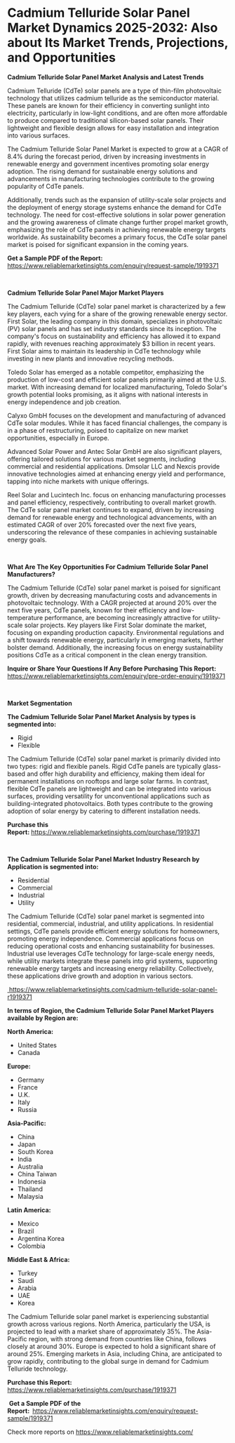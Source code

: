 <p><h1>Cadmium Telluride Solar Panel Market Dynamics 2025-2032: Also about Its Market Trends, Projections, and Opportunities</h1></p><p><strong>Cadmium Telluride Solar Panel Market Analysis and Latest Trends</strong></p>
<p><p>Cadmium Telluride (CdTe) solar panels are a type of thin-film photovoltaic technology that utilizes cadmium telluride as the semiconductor material. These panels are known for their efficiency in converting sunlight into electricity, particularly in low-light conditions, and are often more affordable to produce compared to traditional silicon-based solar panels. Their lightweight and flexible design allows for easy installation and integration into various surfaces.</p><p>The Cadmium Telluride Solar Panel Market is expected to grow at a CAGR of 8.4% during the forecast period, driven by increasing investments in renewable energy and government incentives promoting solar energy adoption. The rising demand for sustainable energy solutions and advancements in manufacturing technologies contribute to the growing popularity of CdTe panels. </p><p>Additionally, trends such as the expansion of utility-scale solar projects and the deployment of energy storage systems enhance the demand for CdTe technology. The need for cost-effective solutions in solar power generation and the growing awareness of climate change further propel market growth, emphasizing the role of CdTe panels in achieving renewable energy targets worldwide. As sustainability becomes a primary focus, the CdTe solar panel market is poised for significant expansion in the coming years.</p></p>
<p><strong>Get a Sample PDF of the Report:&nbsp;</strong> <a href="https://www.reliablemarketinsights.com/enquiry/request-sample/1919371?utm_campaign=3540&utm_medium=2&utm_source=Github&utm_content=ia&utm_term=07042025&utm_id=cadmium-telluride-solar-panel">https://www.reliablemarketinsights.com/enquiry/request-sample/1919371</a></p>
<p>&nbsp;</p>
<p><strong>Cadmium Telluride Solar Panel Major Market Players</strong></p>
<p><p>The Cadmium Telluride (CdTe) solar panel market is characterized by a few key players, each vying for a share of the growing renewable energy sector. First Solar, the leading company in this domain, specializes in photovoltaic (PV) solar panels and has set industry standards since its inception. The company's focus on sustainability and efficiency has allowed it to expand rapidly, with revenues reaching approximately $3 billion in recent years. First Solar aims to maintain its leadership in CdTe technology while investing in new plants and innovative recycling methods.</p><p>Toledo Solar has emerged as a notable competitor, emphasizing the production of low-cost and efficient solar panels primarily aimed at the U.S. market. With increasing demand for localized manufacturing, Toledo Solar's growth potential looks promising, as it aligns with national interests in energy independence and job creation.</p><p>Calyxo GmbH focuses on the development and manufacturing of advanced CdTe solar modules. While it has faced financial challenges, the company is in a phase of restructuring, poised to capitalize on new market opportunities, especially in Europe.</p><p>Advanced Solar Power and Antec Solar GmbH are also significant players, offering tailored solutions for various market segments, including commercial and residential applications. Dmsolar LLC and Nexcis provide innovative technologies aimed at enhancing energy yield and performance, tapping into niche markets with unique offerings.</p><p>Reel Solar and Lucintech Inc. focus on enhancing manufacturing processes and panel efficiency, respectively, contributing to overall market growth. The CdTe solar panel market continues to expand, driven by increasing demand for renewable energy and technological advancements, with an estimated CAGR of over 20% forecasted over the next five years, underscoring the relevance of these companies in achieving sustainable energy goals.</p></p>
<p>&nbsp;</p>
<p><strong>What Are The Key Opportunities For Cadmium Telluride Solar Panel Manufacturers?</strong></p>
<p><p>The Cadmium Telluride (CdTe) solar panel market is poised for significant growth, driven by decreasing manufacturing costs and advancements in photovoltaic technology. With a CAGR projected at around 20% over the next five years, CdTe panels, known for their efficiency and low-temperature performance, are becoming increasingly attractive for utility-scale solar projects. Key players like First Solar dominate the market, focusing on expanding production capacity. Environmental regulations and a shift towards renewable energy, particularly in emerging markets, further bolster demand. Additionally, the increasing focus on energy sustainability positions CdTe as a critical component in the clean energy transition.</p></p>
<p><strong>Inquire or Share Your Questions If Any Before Purchasing This Report:</strong> <a href="https://www.reliablemarketinsights.com/enquiry/pre-order-enquiry/1919371?utm_campaign=3540&utm_medium=2&utm_source=Github&utm_content=ia&utm_term=07042025&utm_id=cadmium-telluride-solar-panel">https://www.reliablemarketinsights.com/enquiry/pre-order-enquiry/1919371</a></p>
<p>&nbsp;</p>
<p><strong>Market Segmentation</strong></p>
<p><strong>The Cadmium Telluride Solar Panel Market Analysis by types is segmented into:</strong></p>
<p><ul><li>Rigid</li><li>Flexible</li></ul></p>
<p><p>The Cadmium Telluride (CdTe) solar panel market is primarily divided into two types: rigid and flexible panels. Rigid CdTe panels are typically glass-based and offer high durability and efficiency, making them ideal for permanent installations on rooftops and large solar farms. In contrast, flexible CdTe panels are lightweight and can be integrated into various surfaces, providing versatility for unconventional applications such as building-integrated photovoltaics. Both types contribute to the growing adoption of solar energy by catering to different installation needs.</p></p>
<p><strong>Purchase this Report:&nbsp;</strong><a href="https://www.reliablemarketinsights.com/purchase/1919371?utm_campaign=3540&utm_medium=2&utm_source=Github&utm_content=ia&utm_term=07042025&utm_id=cadmium-telluride-solar-panel">https://www.reliablemarketinsights.com/purchase/1919371</a></p>
<p>&nbsp;</p>
<p><strong>The Cadmium Telluride Solar Panel Market Industry Research by Application is segmented into:</strong></p>
<p><ul><li>Residential</li><li>Commercial</li><li>Industrial</li><li>Utility</li></ul></p>
<p><p>The Cadmium Telluride (CdTe) solar panel market is segmented into residential, commercial, industrial, and utility applications. In residential settings, CdTe panels provide efficient energy solutions for homeowners, promoting energy independence. Commercial applications focus on reducing operational costs and enhancing sustainability for businesses. Industrial use leverages CdTe technology for large-scale energy needs, while utility markets integrate these panels into grid systems, supporting renewable energy targets and increasing energy reliability. Collectively, these applications drive growth and adoption in various sectors.</p></p>
<p><a href="https://www.reliablemarketinsights.com/cadmium-telluride-solar-panel-r1919371?utm_campaign=3540&utm_medium=2&utm_source=Github&utm_content=ia&utm_term=07042025&utm_id=cadmium-telluride-solar-panel">&nbsp;https://www.reliablemarketinsights.com/cadmium-telluride-solar-panel-r1919371</a></p>
<p><strong>In terms of Region, the Cadmium Telluride Solar Panel Market Players available by Region are:</strong></p>
<p>
    <p> <strong> North America: </strong>
        <ul>
            <li>United States</li>
            <li>Canada</li>
        </ul>
        </p> 
    <p> <strong> Europe: </strong>
        <ul>
            <li>Germany</li>
            <li>France</li>
            <li>U.K.</li>
            <li>Italy</li>
            <li>Russia</li>
        </ul>
        </p> 
    <p> <strong> Asia-Pacific: </strong>
        <ul>
            <li>China</li>
            <li>Japan</li>
            <li>South Korea</li>
            <li>India</li>
            <li>Australia</li>
            <li>China Taiwan</li>
            <li>Indonesia</li>
            <li>Thailand</li>
            <li>Malaysia</li>
        </ul>
        </p> 
    <p> <strong> Latin America: </strong>
        <ul>
            <li>Mexico</li>
            <li>Brazil</li>
            <li>Argentina Korea</li>
            <li>Colombia</li>
        </ul>
        </p> 
    <p> <strong> Middle East & Africa: </strong>
        <ul>
            <li>Turkey</li>
            <li>Saudi</li>
            <li>Arabia</li>
            <li>UAE</li>
            <li>Korea</li>
        </ul>
    </p>
    </p>
<p><p>The Cadmium Telluride solar panel market is experiencing substantial growth across various regions. North America, particularly the USA, is projected to lead with a market share of approximately 35%. The Asia-Pacific region, with strong demand from countries like China, follows closely at around 30%. Europe is expected to hold a significant share of around 25%. Emerging markets in Asia, including China, are anticipated to grow rapidly, contributing to the global surge in demand for Cadmium Telluride technology.</p></p>
<p><strong>Purchase this Report: </strong><a href="https://www.reliablemarketinsights.com/purchase/1919371?utm_campaign=3540&utm_medium=2&utm_source=Github&utm_content=ia&utm_term=07042025&utm_id=cadmium-telluride-solar-panel">https://www.reliablemarketinsights.com/purchase/1919371</a></p>
<p>&nbsp;<strong>Get a Sample PDF of the Report:&nbsp;&nbsp;</strong><a href="https://www.reliablemarketinsights.com/enquiry/request-sample/1919371?utm_campaign=3540&utm_medium=2&utm_source=Github&utm_content=ia&utm_term=07042025&utm_id=cadmium-telluride-solar-panel">https://www.reliablemarketinsights.com/enquiry/request-sample/1919371</a></p>
<p><strong></strong></p>
<p>Check more reports on <a href="https://www.reliablemarketinsights.com/?utm_campaign=3540&utm_medium=2&utm_source=Github&utm_content=ia&utm_term=07042025&utm_id=cadmium-telluride-solar-panel">https://www.reliablemarketinsights.com/</a></p>